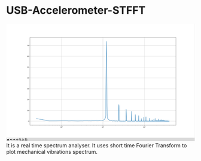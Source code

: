 # USB-Accelerometer-STFFT
![alt text](https://raw.githubusercontent.com/szarejkodariusz/USB-Accelerometer-STFFT/master/freq_plot.png)
It is a real time spectrum analyser. It uses short time Fourier Transform to plot mechanical vibrations spectrum.
